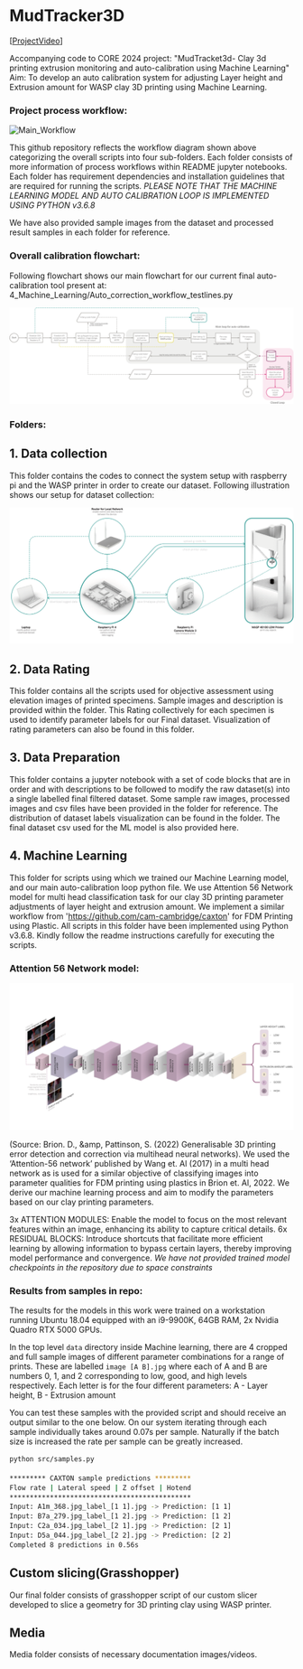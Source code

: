 # MudTracker3D
[[ProjectVideo](https://youtu.be/TLkMxpruhxE)]

Accompanying code to CORE 2024 project: "MudTracket3d- Clay 3d printing extrusion monitoring and auto-calibration using Machine Learning"
Aim: To develop an auto calibration system for adjusting Layer height and Extrusion amount for WASP clay 3D printing using Machine Learning.
### Project process workflow:
![Main_Workflow](https://github.com/Nova7397/MudTracker3D/blob/main/media/Main%20Workflow.png)

This github repository reflects the workflow diagram shown above categorizing the overall scripts into four sub-folders. Each folder consists of more information of process workflows within README jupyter notebooks. Each folder has requirement dependencies and installation guidelines that are required for running the scripts. 
*PLEASE NOTE THAT THE MACHINE LEARNING MODEL AND AUTO CALIBRATION LOOP IS IMPLEMENTED USING PYTHON v3.6.8*

We have also provided sample images from the dataset and processed result samples in each folder for reference. 

### Overall calibration flowchart:
Following flowchart shows our main flowchart for our current final auto-calibration tool present at: 4_Machine_Learning/Auto_correction_workflow_testlines.py

![Main Flowchart](https://github.com/Nova7397/MudTracker3D/blob/main/media/Main_Flowchart.png)

### Folders: 
## 1. Data collection 
This folder contains the codes to connect the system setup with raspberry pi and the WASP printer in order to create our dataset. Following illustration shows our setup for dataset collection:

![Hardware Setup](https://github.com/Nova7397/MudTracker3D/blob/main/media/Hardware%20Setup.png)

## 2. Data Rating
This folder contains all the scripts used for objective assessment using elevation images of printed specimens. Sample images and description is provided within the folder. This Rating collectively for each specimen is used to identify parameter labels for our Final dataset. Visualization of rating parameters can also be found in this folder.

## 3. Data Preparation
This folder contains a jupyter notebook with a set of code blocks that are in order and with descriptions to be followed to modify the raw dataset(s) into a single labelled final filtered dataset. Some sample raw images, processed images and csv files have been provided in the folder for reference. 
The distribution of dataset labels visualization can be found in the folder.
The final dataset csv used for the ML model is also provided here.

## 4. Machine Learning
This folder for scripts using which we trained our Machine Learning model, and our main auto-calibration loop python file. 
We use Attention 56 Network model for multi head classification task for our clay 3D printing parameter adjustments of layer height and extrusion amount. We implement a similar workflow from 'https://github.com/cam-cambridge/caxton' for FDM Printing using Plastic. All scripts in this folder have been implemented using Python v3.6.8. Kindly follow the readme instructions carefully for executing the scripts.

### Attention 56 Network model:
![MLmodel](https://github.com/Nova7397/MudTracker3D/blob/main/media/ML%20model.png)

(Source: Brion. D., &amp, Pattinson, S. (2022) Generalisable 3D printing error detection and correction via multihead neural networks). We used the ‘Attention-56 network’ published by Wang et. Al (2017) in a multi head network as is used for a similar objective of classifying images into parameter qualities for FDM printing using plastics in Brion et. Al, 2022. We derive our machine learning process and aim to modify the parameters based on our clay printing parameters. 

3x ATTENTION MODULES: 
Enable the model to focus on the most relevant features within an image, enhancing its ability to capture critical details.
6x RESIDUAL BLOCKS: 
Introduce shortcuts that facilitate more efficient learning by allowing information to bypass certain layers, thereby improving model performance and convergence.
*We have not provided trained model checkpoints in the repository due to space constraints*

### Results from samples in repo:

The results for the models in this work were trained on a workstation running Ubuntu 18.04 equipped with an i9-9900K, 64GB RAM, 2x Nvidia Quadro RTX 5000 GPUs.

In the top level `data` directory inside Machine learning, there are 4 cropped and full sample images of different parameter combinations for a range of prints. These are labelled `image [A B].jpg` where each of A and  B are numbers 0, 1, and 2 corresponding to low, good, and high levels respectively. Each letter is for the four different parameters: A - Layer height, B - Extrusion amount

You can test these samples with the provided script and should receive an output similar to the one below. On our system iterating through each sample individually takes around 0.07s per sample. Naturally if the batch size is increased the rate per sample can be greatly increased.

```bash 
python src/samples.py

********* CAXTON sample predictions *********
Flow rate | Lateral speed | Z offset | Hotend
*********************************************
Input: A1m_368.jpg_label_[1 1].jpg -> Prediction: [1 1]
Input: B7a_279.jpg_label_[1 2].jpg -> Prediction: [1 2]
Input: C2a_034.jpg_label_[2 1].jpg -> Prediction: [2 1]
Input: D5a_044.jpg_label_[2 2].jpg -> Prediction: [2 2]
Completed 8 predictions in 0.56s
```

## Custom slicing(Grasshopper)
Our final folder consists of grasshopper script of our custom slicer developed to slice a geometry for 3D printing clay using WASP printer.

## Media
Media folder consists of necessary documentation images/videos.
